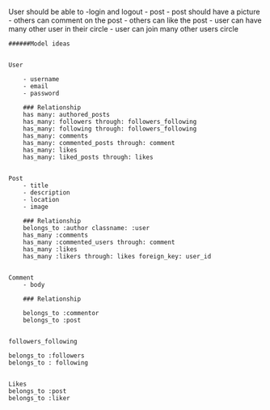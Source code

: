 User should be able to
    -login and logout
    - post 
    - post should have a picture
    - others can comment on the post
    - others can like the post
    - user can have many other user in their circle
    - user can join many other users circle

    
    ######Model ideas


    User 

        - username
        - email
        - password

        ### Relationship
        has many: authored_posts
        has_many: followers through: followers_following 
        has_many: following through: followers_following
        has_many: comments
        has_many: commented_posts through: comment
        has_many: likes
        has_many: liked_posts through: likes 
        

    Post 
        - title
        - description
        - location
        - image

        ### Relationship
        belongs_to :author classname: :user
        has_many :comments
        has_many :commented_users through: comment
        has_many :likes
        has_many :likers through: likes foreign_key: user_id


    Comment 
        - body
        
        ### Relationship

        belongs_to :commentor
        belongs_to :post


    followers_following 

    belongs_to :followers 
    belongs_to : following


    Likes
    belongs_to :post
    belongs_to :liker
